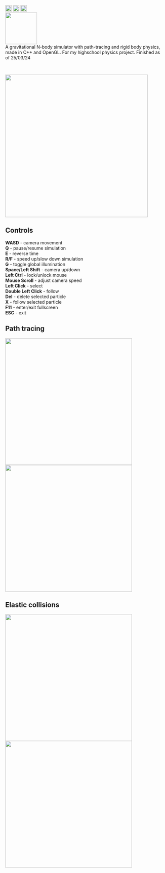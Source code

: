 
<div>
  <img src="https://github.com/Yilmaz4/NBodiment/workflows/MSBuild/badge.svg" height="20px" />
  <img src="https://img.shields.io/badge/License-MIT-a0250f.svg" height="20px" />
  <img src="https://img.shields.io/badge/Made%20with-OpenGL-5385b3.svg?style=flat&logo=opengl&logoColor=white" height="20px" />
</div>
<div>
  <img src="https://github.com/Yilmaz4/NBodiment/assets/77583632/a1bf6f1b-ea59-488a-b093-90d16f50358c" height="100px" />
</div>
A gravitational N-body simulator with path-tracing and rigid body physics, made in C++ and OpenGL. For my highschool physics project. Finished as of 25/03/24
<p>&nbsp;</p>
<div>
  <img src="https://github.com/Yilmaz4/NBodiment/assets/77583632/d3f9f67e-d602-470a-9f84-7d18106c977b" width="450px" />
</div>

## Controls
**WASD** - camera movement\
**Q** - pause/resume simulation\
**E** - reverse time\
**R/F** - speed up/slow down simulation\
**G** - toggle global illumination\
**Space/Left Shift** - camera up/down\
**Left Ctrl** - lock/unlock mouse\
**Mouse Scroll** - adjust camera speed\
**Left Click** - select\
**Double Left Click** - follow\
**Del** - delete selected particle\
**X** - follow selected particle\
**F11** - enter/exit fullscreen\
**ESC** - exit

## Path tracing
<div>
  <img src="https://github.com/Yilmaz4/NBodiment/assets/77583632/63a58710-6125-4589-9968-d74eebacb12c" width="400px" />
  <img src="https://github.com/Yilmaz4/NBodiment/assets/77583632/c5722035-a9c1-4ac9-a884-c54b0abd42b2" width="400px" />
</div>

## Elastic collisions
<div>
  <img src="https://github.com/Yilmaz4/NBodiment/assets/77583632/652a370d-3e6b-4c2d-a1fb-10dad4f076d4" width="400px" />
  <img src="https://github.com/Yilmaz4/NBodiment/assets/77583632/74d94073-d1e1-4055-9689-7e0694a1ce6a" width="400px" />
</div>
